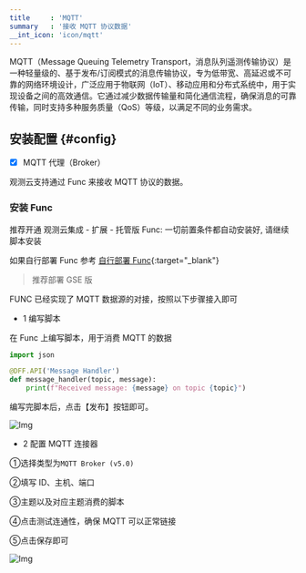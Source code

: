 ```yaml
---
title     : 'MQTT'
summary   : '接收 MQTT 协议数据'
__int_icon: 'icon/mqtt'
---
```


MQTT（Message Queuing Telemetry Transport，消息队列遥测传输协议）是一种轻量级的、基于发布/订阅模式的消息传输协议，专为低带宽、高延迟或不可靠的网络环境设计，广泛应用于物联网（IoT）、移动应用和分布式系统中，用于实现设备之间的高效通信。它通过减少数据传输量和简化通信流程，确保消息的可靠传输，同时支持多种服务质量（QoS）等级，以满足不同的业务需求。

## 安装配置 {#config}

- [x] MQTT 代理（Broker）

观测云支持通过 Func 来接收 MQTT 协议的数据。

### 安装 Func

推荐开通 观测云集成 - 扩展 - 托管版 Func: 一切前置条件都自动安装好, 请继续脚本安装

如果自行部署 Func 参考 [自行部署 Func](https://func.guance.com/doc/script-market-guance-integration/){:target="_blank"}

> 推荐部署 GSE 版

FUNC 已经实现了 MQTT 数据源的对接，按照以下步骤接入即可

- 1 编写脚本

在 Func 上编写脚本，用于消费 MQTT 的数据

```python
import json

@DFF.API('Message Handler')
def message_handler(topic, message):
    print(f"Received message: {message} on topic {topic}")

```

编写完脚本后，点击【发布】按钮即可。

![Img](./imgs/mqtt-code.png)


- 2 配置 MQTT 连接器

①选择类型为`MQTT Broker (v5.0)`

②填写 ID、主机、端口

③主题以及对应主题消费的脚本

④点击测试连通性，确保 MQTT 可以正常链接

⑤点击保存即可

![Img](./imgs/mqtt-func-config.png)

